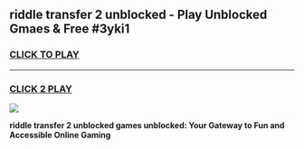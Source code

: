 
## riddle transfer 2 unblocked - Play Unblocked Gmaes & Free #3yki1
<h3>
<a href="https://news.freeplayer.one?title=riddle_transfer_2_unblocked&ref=24F">CLICK TO PLAY</a></h3>
<hr>

<h3>
<a href="https://news.freeplayer.one?title=riddle_transfer_2_unblocked&ref=24F">CLICK 2 PLAY</a>
  
</h3>

<a href="https://news.freeplayer.one?title=riddle_transfer_2_unblocked&ref=24F/"><img src="https://clearcache.store/games.png"></a>


**riddle transfer 2 unblocked games unblocked: Your Gateway to Fun and Accessible Online Gaming**
